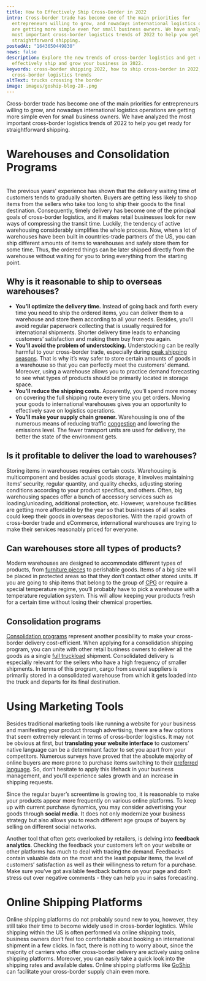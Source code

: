 ```yaml
---
title: How to Effectively Ship Cross-Border in 2022
intro: Cross-border trade has become one of the main priorities for
  entrepreneurs willing to grow, and nowadays international logistics operations
  are getting more simple even for small business owners. We have analyzed the
  most important cross-border logistics trends of 2022 to help you get ready for
  straightforward shipping.
postedAt: "1643650449830"
news: false
description: Explore the new trends of cross-border logistics and get ready to
  effectively ship and grow your business in 2022.
keywords: cross-border shipping 2022, how to ship cross-border in 2022,
  cross-border logistics trends
altText: trucks crossing the border
image: images/goship-blog-28-.png
---
```



Cross-border trade has become one of the main priorities for entrepreneurs willing to grow, and nowadays international logistics operations are getting more simple even for small business owners. We have analyzed the most important cross-border logistics trends of 2022 to help you get ready for straightforward shipping.

# Warehouses and Consolidation Programs

\
The previous years' experience has shown that the delivery waiting time of customers tends to gradually shorten. Buyers are getting less likely to shop items from the sellers who take too long to ship their goods to the final destination. Consequently, timely delivery has become one of the principal goals of cross-border logistics, and it makes retail businesses look for new ways of compressing the transit time. Luckily, the tendency of active warehousing considerably simplifies the whole process. Now, when a lot of warehouses have been built in countries-trade partners of the US, you can ship different amounts of items to warehouses and safely store them for some time. Thus, the ordered things can be later shipped directly from the warehouse without waiting for you to bring everything from the starting point. 



## Why is it reasonable to ship to overseas warehouses?



* **You’ll optimize the delivery time.** Instead of going back and forth every time you need to ship the ordered items, you can deliver them to a warehouse and store them according to all your needs. Besides, you’ll avoid regular paperwork collecting that is usually required for international shipments. Shorter delivery time leads to enhancing customers’ satisfaction and making them buy from you again.
* **You’ll avoid the problem of understocking.** Understocking can be really harmful to your cross-border trade, especially during [peak shipping seasons](https://www.goship.com/posts/preparing-for-peak-season-shipping). That is why it’s way safer to store certain amounts of goods in a warehouse so that you can perfectly meet the customers’ demand. Moreover, using a warehouse allows you to practice demand forecasting to see what types of products should be primarily located in storage space.
* **You’ll reduce the shipping costs.** Apparently, you’ll spend more money on covering the full shipping route every time you get orders. Moving your goods to international warehouses gives you an opportunity to effectively save on logistics operations.
* **You’ll make your supply chain greener.** Warehousing is one of the numerous means of reducing traffic [congestion](https://www.goship.com/posts/how-port-congestion-will-affect-retailers-this-season) and lowering the emissions level. The fewer transport units are used for delivery, the better the state of the environment gets.

## Is it profitable to deliver the load to warehouses?



Storing items in warehouses requires certain costs. Warehousing is multicomponent and besides actual goods storage, it involves maintaining items’ security, regular quantity, and quality checks, adjusting storing conditions according to your product specifics, and others. Often, big warehousing spaces offer a bunch of accessory services such as loading/unloading, additional protection, etc. However, warehouse facilities are getting more affordable by the year so that businesses of all scales could keep their goods in overseas depositories. With the rapid growth of cross-border trade and eCommerce, international warehouses are trying to make their services reasonably priced for everyone.

## Can warehouses store all types of products?



Modern warehouses are designed to accommodate different types of products, from [furniture pieces](https://www.goship.com/posts/shipping-furniture) to perishable goods. Items of a big size will be placed in protected areas so that they don’t contact other stored units. If you are going to ship items that belong to the group of [CPG](https://www.goship.com/consumer-packaged-goods) or require a special temperature regime, you’ll probably have to pick a warehouse with a temperature regulation system. This will allow keeping your products fresh for a certain time without losing their chemical properties.

## Consolidation programs



[Consolidation programs](https://www.goship.com/posts/what-is-consolidated-shipping) represent another possibility to make your cross-border delivery cost-efficient. When applying for a consolidation shipping program, you can unite with other retail business owners to deliver all the goods as a single [full truckload](https://www.goship.com/posts/when-should-you-switch-to-full-truckload-shipping) shipment. Consolidated delivery is especially relevant for the sellers who have a high frequency of smaller shipments. In terms of this program, cargo from several suppliers is primarily stored in a consolidated warehouse from which it gets loaded into the truck and departs for its final destination.

# Using Marketing Tools



Besides traditional marketing tools like running a website for your business and manifesting your product through advertising, there are a few options that seem extremely relevant in terms of cross-border logistics. It may not be obvious at first, but **translating your website interface** to customers’ native language can be a determinant factor to set you apart from your competitors. Numerous surveys have proved that the absolute majority of online buyers are more prone to purchase items switching to their [preferred language](https://csa-research.com/Blogs-Events/CSA-in-the-Media/Press-Releases/Consumers-Prefer-their-Own-Language#:~:text=(July%207%2C%202020)%20%E2%80%93,information%20in%20their%20native%20language.). So, don’t hesitate to apply this lifehack in your business management, and you’ll experience sales growth and an increase in shipping requests.



Since the regular buyer’s screentime is growing too, it is reasonable to make your products appear more frequently on various online platforms. To keep up with current purchase dynamics, you may consider advertising your goods through **social media**. It does not only modernize your business strategy but also allows you to reach different age groups of buyers by selling on different social networks. 



Another tool that often gets overlooked by retailers, is delving into **feedback analytics**. Checking the feedback your customers left on your website or other platforms has much to deal with tracing the demand. Feedbacks contain valuable data on the most and the least popular items, the level of customers’ satisfaction as well as their willingness to return for a purchase. Make sure you’ve got available feedback buttons on your page and don’t stress out over negative comments - they can help you in sales forecasting.

# Online Shipping Platforms

Online shipping platforms do not probably sound new to you, however, they still take their time to become widely used in cross-border logistics. While shipping within the US is often performed via online shipping tools, business owners don’t feel too comfortable about booking an international shipment in a few clicks. In fact, there is nothing to worry about, since the majority of carriers who offer cross-border delivery are actively using online shipping platforms. Moreover, you can easily take a quick look into the shipping rates and available dates. Online shipping platforms like [GoShip](https://www.goship.com/) can facilitate your cross-border supply chain even more.